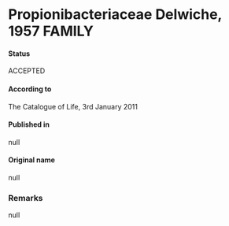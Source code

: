 Propionibacteriaceae Delwiche, 1957 FAMILY
=======

#### Status
ACCEPTED

#### According to
The Catalogue of Life, 3rd January 2011

#### Published in
null

#### Original name
null

### Remarks
null